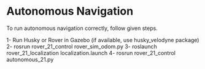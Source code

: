 # Autonomous Navigation

To run autonomous navigation correctly, follow given steps.

1- Run Husky or Rover in Gazebo (if available, use husky_velodyne package)
2- rosrun rover_21_control rover_sim_odom.py
3- roslaunch rover_21_localization localization.launch
4- rosrun rover_21_control autonomous_21.py
